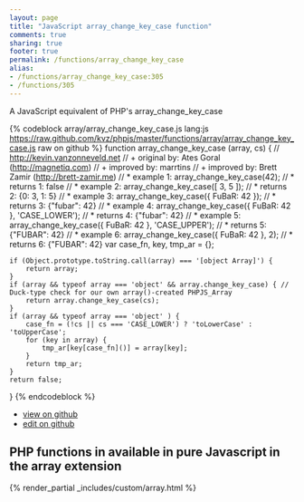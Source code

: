 ```yaml
---
layout: page
title: "JavaScript array_change_key_case function"
comments: true
sharing: true
footer: true
permalink: /functions/array_change_key_case
alias:
- /functions/array_change_key_case:305
- /functions/305
---
```

<!-- Generated by Rakefile:build -->
A JavaScript equivalent of PHP's array_change_key_case

{% codeblock array/array_change_key_case.js lang:js https://raw.github.com/kvz/phpjs/master/functions/array/array_change_key_case.js raw on github %}
function array_change_key_case (array, cs) {
    // http://kevin.vanzonneveld.net
    // +   original by: Ates Goral (http://magnetiq.com)
    // +   improved by: marrtins
    // +      improved by: Brett Zamir (http://brett-zamir.me)
    // *     example 1: array_change_key_case(42);
    // *     returns 1: false
    // *     example 2: array_change_key_case([ 3, 5 ]);
    // *     returns 2: {0: 3, 1: 5}
    // *     example 3: array_change_key_case({ FuBaR: 42 });
    // *     returns 3: {"fubar": 42}
    // *     example 4: array_change_key_case({ FuBaR: 42 }, 'CASE_LOWER');
    // *     returns 4: {"fubar": 42}
    // *     example 5: array_change_key_case({ FuBaR: 42 }, 'CASE_UPPER');
    // *     returns 5: {"FUBAR": 42}
    // *     example 6: array_change_key_case({ FuBaR: 42 }, 2);
    // *     returns 6: {"FUBAR": 42}
    var case_fn, key, tmp_ar = {};

    if (Object.prototype.toString.call(array) === '[object Array]') {
        return array;
    }
    if (array && typeof array === 'object' && array.change_key_case) { // Duck-type check for our own array()-created PHPJS_Array
        return array.change_key_case(cs);
    }
    if (array && typeof array === 'object' ) {
        case_fn = (!cs || cs === 'CASE_LOWER') ? 'toLowerCase' : 'toUpperCase';
        for (key in array) {
            tmp_ar[key[case_fn]()] = array[key];
        }
        return tmp_ar;
    }
    return false;
}
{% endcodeblock %}

 - [view on github](https://github.com/kvz/phpjs/blob/master/functions/array/array_change_key_case.js)
 - [edit on github](https://github.com/kvz/phpjs/edit/master/functions/array/array_change_key_case.js)

## PHP functions in available in pure Javascript in the array extension
{% render_partial _includes/custom/array.html %}
